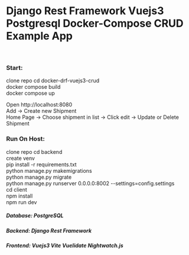 <h1>Django Rest Framework Vuejs3 Postgresql Docker-Compose CRUD Example App</h1><br/>

<h3>Start:</h3>
clone repo
cd docker-drf-vuejs3-crud<br/>
docker compose build<br/>
docker compose up<br/>

Open http://localhost:8080<br/>
Add -> Create new Shipment<br/>
Home Page -> Choose shipment in list -> Click edit -> Update or Delete Shipment<br/>

<h3>Run On Host:</h3>
clone repo
cd backend<br/>
create venv<br/>
pip install -r requirements.txt<br/>
python manage.py makemigrations<br/>
python manage.py migrate<br/>
python manage.py runserver 0.0.0.0:8002 --settings=config.settings<br/>
cd client<br/>
npm install<br/>
npm run dev<br/>

<h5>Database: PostgreSQL</h5>
<h5>Backend: Django Rest Framework</h5>
<h5>Frontend: Vuejs3 Vite Vuelidate Nightwatch.js</h5>
